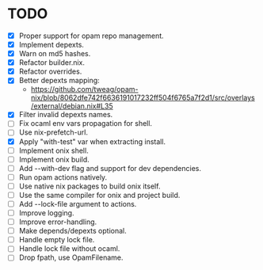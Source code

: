 
# TODO

- [x] Proper support for opam repo management.
- [x] Implement depexts.
- [x] Warn on md5 hashes.
- [x] Refactor builder.nix.
- [x] Refactor overrides.
- [x] Better depexts mapping:
  - https://github.com/tweag/opam-nix/blob/8062dfe742f6636191017232ff504f6765a7f2d1/src/overlays/external/debian.nix#L35
- [x] Filter invalid depexts names.
- [ ] Fix ocaml env vars propagation for shell.
- [ ] Use nix-prefetch-url.
- [x] Apply "with-test" var when extracting install.
- [ ] Implement onix shell.
- [ ] Implement onix build.
- [ ] Add --with-dev flag and support for dev dependencies.
- [ ] Run opam actions natively.
- [ ] Use native nix packages to build onix itself.
- [ ] Use the same compiler for onix and project build.
- [ ] Add --lock-file argument to actions.
- [ ] Improve logging.
- [ ] Improve error-handling.
- [ ] Make depends/depexts optional.
- [ ] Handle empty lock file.
- [ ] Handle lock file without ocaml.
- [ ] Drop fpath, use OpamFilename.